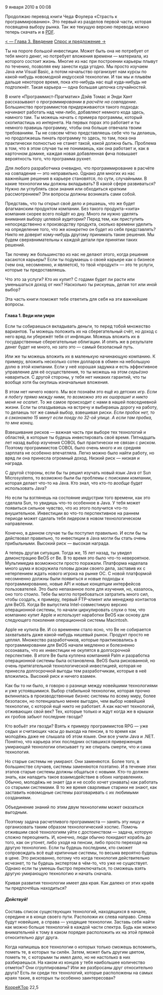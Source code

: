 9 января 2010 в 00:08

Продолжаю перевод книги Чеда Фоулера «Страсть к программированию». Это
первый из разделов первой части, которая посвящена выбору рынка. Так же
текущую версию перевода можно теперь скачать и в
[PDF](http://dl.dropbox.com/u/1930402/TPP.pdf).

[\< — Глава 3. Введение](http://koppektop.habrahabr.ru/blog/79840/)
[Спрос и предложение -\>](http://koppektop.habrahabr.ru/blog/85922/)



Ты на пороге *большой* инвестиции. Может быть она не потребует от тебя
много денег, но потребует вложения времени — материала, из которого
состоит жизнь. Многие из нас при построении карьеры плывут по течению,
позволяя ему занести куда угодно. Мы просто изучаем Java или Visual
Basic, а потом начальство организует нам курсы по какой-нибудь
новомодной индусской технологии. И так мы и плывём дальше некоторое
время, пока кто-нибудь нас ещё куда-нибудь не подтолкнёт. Такая
карьера — одна большая цепочка случайностей.

В книге «Программист-Прагматик» Дэйв Томас и Энди Хант рассказывают о
*программировании в расчёте на совпадение*. Большинство программистов
придерживаются такого подхода: начинают работать над чем-либо, добавляют
немного кода здесь, намного там. Ты можешь начать с примера программы,
который скопипастишь из интернета. На первых порах это работает и ты
немного правишь программу, чтобы она больше отвечала твоим требованиям.
Ты не совсем чётко представляешь себе что ты делаешь, но продолжаешь
пинать программу то здесь, то там, пока она практически полностью не
станет такой, какой должна быть. Проблема в том, что в этом случае ты не
понимаешь, как она работает и, как в карточном домике, каждая новая
добавленная фича повышает вероятность того, что программа рухнет.

Для любого разработчика очевидно, что программирование в расчёте на
совпадение — это неправильно. Однако для многих из нас важнейшие решения
в карьере становятся, по сути, случайными. В какие технологии мы должны
вкладывать? В какой сфере развиваться? Нужно ли углублять свои знания
или обходиться кратким рассмотрением? Эти вопросы должны возникать сами
собой.

Представь, что ты открыл своё дело и решаешь, что же будет флагманским
продуктом компании. Без такого продукта-«хита» компания скорее всего
пойдёт ко дну. Много ли нужно уделять внимания выбору целевой аудитории?
Перед тем, как приступить непосредственно к производству продукта,
сколько времени уделить на определение того, что же *конкретно* он будет
из себя представлять? Никто не доверит кому-нибудь другому принимать
такие решения. Мы будем сверхвнимательны к каждой детали при принятии
таких решений.

Так почему же большинство из нас не делают этого, когда решения
касаются карьеры? Если ты подумаешь о своей карьере как о бизнесе (чем
она, несомненно, и является), то твой «продукт» — это те услуги, которые
ты предоставляешь.

Что это за услуги? Кто их купит? С годами будет ли расти или
уменьшаться доход от них? Насколько ты рискуешь, делая тот или иной
выбор?

Эта часть книги поможет тебе ответить для себя на эти важнейшие
вопросы.




#### Глава 1. Веди или умри



Если ты собираешься вкладывать деньги, то перед тобой множество
вариантов. Ты можешь положить их на сберегательный счёт, но доход с него
вряд ли убережёт тебя от инфляции. Можешь вложить их в государственные
сберегательные облигации. И опять же в результате денег будет не много,
но зато это — самый безопасный путь.

Или же ты можешь вложить их в маленькую начинающую компанию. К примеру,
вложить несколько сотен долларов в обмен на небольшую долю в этой
компании. Если у неё хорошая задумка и есть эффективное управление для
её осуществления, то ты можешь на этом *серьёзно* навариться. С другой
стороны, у тебя нет никаких гарантий, что ты вообще хотя бы окупишь
изначальные вложения.

В этом нет ничего нового. Мы все познаём это ещё из детских игр. *Если
я побегу прямо между ними, то возможно это их ошарашит и никто меня не
осалит*. То же самое происходит с нами в нашей повседневной жизни. Если
ты опаздываешь на встречу и выбираешь дорогу на работу, то делаешь тот
же самый выбор, взвешивая риски. *Если пробок нет, то я сэкономлю 15
минут если поеду по 32-ой улице. А если там пробка, то мне конец*.

Взвешивание рисков — важная часть при выборе тех технологий и областей,
в которые ты будешь инвестировать своё время. Пятнадцать лет назад выбор
изучения COBOL был практически не связан с риском. Поэтому программистов
COBOL было очень много и их средняя зарплата не особенно впечатляла.
Легко можно было найти работу, но вряд ли она принесла огромный доход.
Низкий риск — низкая и награда.

С другой стороны, если бы ты решил изучать новый язык Java от Sun
Microsystems, то возможно были бы проблемы с поисками компании, которая
делает что-то на Java. Кто знал, что кто-то *вообще* будет использовать
Java?

Но если ты взглянешь на состояние индустрии того времени, как это
сделала Sun, то увидишь что-то особенное в Java. У тебя может появиться
сильное чувство, что из этого получится что-то внушительное. Инвестиции
во что-то перспективное на раннем периоде может сделать тебя лидером в
новом технологическом направлении.

Конечно, в данном случае ты бы поступил правильно. И если бы ты
действовал правильно, то инвестиции в Java могли бы стать очень
прибыльными. Высокий риск — высокая награда.

А теперь другая ситуация. Тогда же, 15 лет назад, ты увидел
демонстрацию BeOS от Be. В то время это было что-то невероятное.
Мультимедиа возможности просто поражали. Платформа наделала много шума и
вскружила головы докам своего дела, заставив их с нетерпением ждать
нового игрока на рынке ОС. С новой платформой несомненно должны были
появиться и новые подходы к программированию, новые API и новые
концепции интерфейсов пользователей. Это было непаханное поле для
изучения, но, казалось, оно того стоило. Тебе бы могло потребоваться
затратить много сил, чтобы создать, к примеру, первый FTP-клиент или
менеджер контактов для BeOS. Когда Be выпустила Intel-совместимую версию
операционной системы, то начали циркулировать слухи о том, что компанию
купит Apple и использует наработки BeOS как основу для следующего
поколения операционной системы Macintosh.

Apple не купила Be. И со временем стало ясно, что Be не собирается
захватывать даже какой-нибудь нишевый рынок. Продукт просто не цеплял.
Множество разработчиков, которые практиковались в программировании для
BeOS начали медленно и болезненно осознавать, что их инвестиции не
окупятся в долгосрочной перспективе. В итоге Be была куплена компанией
Palm и разработка операционной системы была остановлена. BeOS была
рискованной, но очень притягательной технологической инвестицией,
которая не принесла долгосрочной выгоды тем разработчикам, которые в неё
вложились. Высокий риск и ничего взамен.

Как бы то ни было, я говорю о разнице между новейшими технологиями и
уже устоявшимися. Выбор стабильной технологии, которая прочно вклинилась
в производственные бизнес системы по всему миру, более безопасен, но
потенциально менее выгоден, чем выбор новейшей технологии, с которой ещё
никто не работает. А как насчет технологий, отживающих свой век? Тех,
которые только и ждут когда же в крышки их гробов забьют последние
гвозди?

Кто вобьёт эти гвозди? Взять к примеру программистов RPG — уже седых и
считающих часы до выхода на пенсии, в то время как молодёжь даже не
слышала об этом языке. Они все учили Java и .NET. Понятно, что карьера
этих последних оставшихся приверженцев умирающей технологии описывает ту
же спираль смерти, что и сама технология.

Но старые системы не умирают. Они заменяются. Более того, в большинстве
случаев, системы заменяются поэтапно. И в течение этих этапов старые
системы должны общаться с новыми. Кто-то должен знать, как наладить
такое взаимодействие в обоих направлениях. Обычно, молодёжь не знает (да
и не особо хочет узнавать) как работать со старыми системами. В то же
время сварливые старики не знают, как заставить новомодные системы
разговаривать с их любимыми созданиями.

Объединение знаний по этим двум технологиям может оказаться выгодным.

Поэтому задача расчетливого программиста — занять эту нишу и
организовать таким образом технологический хоспис. Помочь отжившим своё
технологиям уйти с достоинством — задача, которую сложно переоценить. И,
конечно, люди обычно покидают корабль до того, как он утонет, либо уходя
на пенсии, либо просто переходя на другую технологию. Если ты будешь
последним, кто сможет сопровождать всё ещё критичные системы, то весьма
вероятно будешь в цене. Это рискованно, потому что когда технология
действительно исчезнет, то ты будешь экспертом в чём-то, что уже не
существует. Однако если ты умеешь быстро переключаться, то сможешь взять
другую умирающую технологию и начать сначала.

Кривая развития технологии имеет два края. Как далеко от этих краёв ты
предпочтёшь находиться?




##### Действуй!



Составь список существующих технологий, находящихся в начале, середине
и в конце своего пути. Расположи их слева направо. Слева будут новейшие,
а справа — уходящие технологии. Заставь себя найти как можно больше
технологий в каждой части спектра. Будь как можно внимательней к тому в
каком порядке расположить их на этой прямой относительно друг друга.

Когда напишешь все технологии о которых только сможешь вспомнить,
пометь те, в которых ты силён. Затем, может быть другим цветом, пометь
те, с которыми ты имел дело, но не настолько в них разбираешься. На
каком из концов у тебя наибольшее количество отметок? Они сгруппированы?
Или же разбросаны друг относительно друга? Есть ли среди тех технологий,
которые расположены на самых краях такие, в которых ты особенно
заинтересован?

[KoppeKTop](http://habrahabr.ru/users/KoppeKTop/ "Автор текста") 22,5

